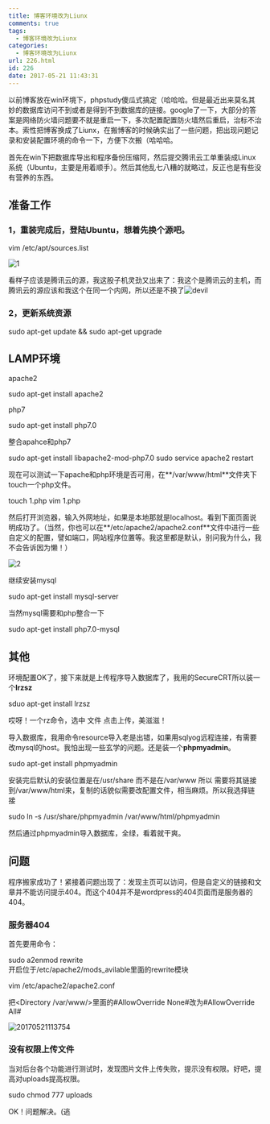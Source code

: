 ```yaml
---
title: 博客环境改为Liunx
comments: true
tags:
  - 博客环境改为Liunx
categories:
  - 博客环境改为Liunx
url: 226.html
id: 226
date: 2017-05-21 11:43:31
---
```


以前博客放在win环境下，phpstudy傻瓜式搞定（哈哈哈。但是最近出来莫名其妙的数据库访问不到或者是得到不到数据库的链接。google了一下，大部分的答案是网络防火墙问题要不就是重启一下，多次配置配置防火墙然后重启，治标不治本。索性把博客换成了Liunx，在搬博客的时候确实出了一些问题，把出现问题记录和安装配置环境的命令一下，方便下次搬（哈哈哈。

首先在win下把数据库导出和程序备份压缩阿，然后提交腾讯云工单重装成Linux系统（Ubuntu，主要是用着顺手）。然后其他乱七八糟的就略过，反正也是有些没有营养的东西。

**准备工作**
--------

### 1，重装完成后，登陆Ubuntu，想着先换个源吧。

vim /etc/apt/sources.list

![1](http://www.zzcode.cn/wp-content/uploads/2017/05/1.png)

看样子应该是腾讯云的源，我这股子机灵劲又出来了：我这个是腾讯云的主机，而腾讯云的源应该和我这个在同一个内网，所以还是不换了![devil](http://www.zzcode.cn/wp-content/plugins/ckeditor-for-wordpress/ckeditor/plugins/smiley/images/devil_smile.png "devil")

### 2，更新系统资源

sudo apt-get update && sudo apt-get upgrade

**LAMP环境**
----------

apache2

sudo apt-get install apache2

php7

sudo apt-get install php7.0

整合apahce和php7

sudo apt-get install libapache2-mod-php7.0
sudo service apache2 restart

现在可以测试一下apache和php环境是否可用，在**/var/www/html**文件夹下touch一个php文件。

touch 1.php
vim 1.php
<?php 
phpinfo();
?>

然后打开浏览器，输入外网地址，如果是本地那就是localhost。看到下面页面说明成功了。（当然，你也可以在**/etc/apache2/apache2.conf**文件中进行一些自定义的配置，譬如端口，网站程序位置等。我这里都是默认，别问我为什么，我不会告诉因为懒！）

![2](http://www.zzcode.cn/wp-content/uploads/2017/05/2.png)

继续安装mysql

sudo apt-get install mysql-server

当然mysql需要和php整合一下

sudo apt-get install php7.0-mysql

**其他**
------

环境配置OK了，接下来就是上传程序导入数据库了，我用的SecureCRT所以装一个**lrzsz**

sduo apt-get install lrzsz 

哎呀！一个rz命令，选中 文件 点击上传，美滋滋！

导入数据库，我用命令resource导入老是出错，如果用sqlyog远程连接，有需要改mysql的host。我怕出现一些玄学的问题。还是装一个**phpmyadmin**。

sudo apt-get install phpmyadmin 

安装完后默认的安装位置是在/usr/share 而不是在/var/www 所以 需要将其链接到/var/www/html来，复制的话貌似需要改配置文件，相当麻烦。所以我选择链接

sudo ln -s /usr/share/phpmyadmin /var/www/html/phpmyadmin

然后通过phpmyadmin导入数据库，全绿，看着就干爽。

**问题**
------

程序搬家成功了！紧接着问题出现了：发现主页可以访问，但是自定义的链接和文章并不能访问提示404。而这个404并不是wordpress的404页面而是服务器的404。

### **服务器404**

首先要用命令：

sudo a2enmod rewrite  
开启位于/etc/apache2/mods_avilable里面的rewrite模块

vim /etc/apache2/apache2.conf

  
​把<Directory /var/www/>里面的#AllowOverride None#改为#AllowOverride All# 

![20170521113754](http://www.zzcode.cn/wp-content/uploads/2017/05/20170521113754.png)

### **没有权限上传文件**

当对后台各个功能进行测试时，发现图片文件上传失败，提示没有权限。好吧，提高对uploads提高权限。

sudo chmod 777 uploads

OK！问题解决。(逃